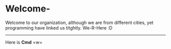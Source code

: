 # Welcome-
Welcome to our organization, although we are from different cities, yet programming have linked us titghtly. We-R-Here :D

--------

Here is **Cmd** =w=
